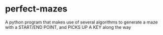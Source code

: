 # perfect-mazes 
A python program that makes use of several algorithms to generate a maze with a START/END POINT, and PICKS UP A KEY along the way
